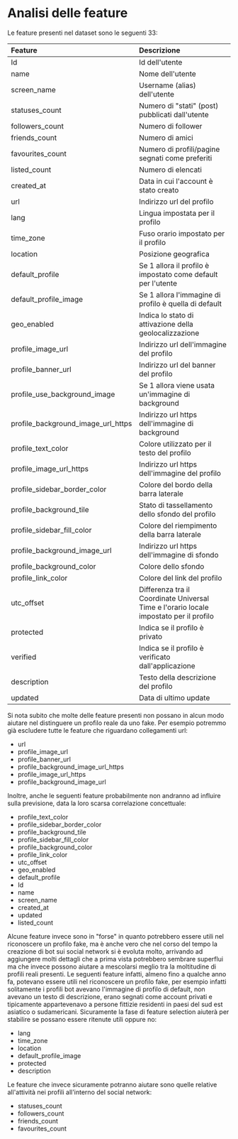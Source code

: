 # Analisi delle feature

Le feature presenti nel dataset sono le seguenti 33:

| Feature  | Descrizione  |
|:---|:---|
| Id | Id dell'utente |
| name  | Nome dell'utente | 
| screen_name  | Username (alias) dell'utente |
| statuses_count  | Numero di "stati" (post) pubblicati dall'utente |
| followers_count  | Numero di follower | 
| friends_count  | Numero di amici |
| favourites_count  | Numero di profili/pagine segnati come preferiti |
| listed_count  | Numero di elencati | 
| created_at  | Data in cui l'account è stato creato |
| url  | Indirizzo url del profilo |
| lang  | Lingua impostata per il profilo | 
| time_zone  | Fuso orario impostato per il profilo |
| location  | Posizione geografica |
| default_profile  | Se 1 allora il profilo è impostato come default per l'utente | 
| default_profile_image | Se 1 allora l'immagine di profilo è quella di default |
| geo_enabled | Indica lo stato di attivazione della geolocalizzazione |
| profile_image_url | Indirizzo url dell'immagine del profilo | 
| profile_banner_url | Indirizzo url del banner del profilo  |
| profile_use_background_image | Se 1 allora viene usata un'immagine di background |
| profile_background_image_url_https  | Indirizzo url https dell'immagine di background  | 
| profile_text_color  | Colore utilizzato per il testo del profilo  |
| profile_image_url_https | Indirizzo url https dell'immagine del profilo  |
| profile_sidebar_border_color | Colore del bordo della barra laterale  | 
| profile_background_tile | Stato di tassellamento dello sfondo del profilo |
| profile_sidebar_fill_color | Colore del riempimento della barra laterale |
| profile_background_image_url | Indirizzo url https dell'immagine di sfondo  | 
| profile_background_color | Colore dello sfondo |
| profile_link_color  | Colore del link del profilo  |
| utc_offset  | Differenza tra il Coordinate Universal Time e l'orario locale impostato per il profilo | 
| protected  | Indica se il profilo è privato  |
| verified | Indica se il profilo è verificato dall'applicazione  |
| description | Testo della descrizione del profilo | 
| updated | Data di ultimo update |

Si nota subito che molte delle feature presenti non possano in alcun modo aiutare nel distinguere un profilo reale da uno fake. Per esempio potremmo già escludere tutte le feature che riguardano collegamenti url:
- url
- profile_image_url
- profile_banner_url
- profile_background_image_url_https
- profile_image_url_https
- profile_background_image_url

Inoltre, anche le seguenti feature probabilmente non andranno ad influire sulla previsione, data la loro scarsa correlazione concettuale:
- profile_text_color
- profile_sidebar_border_color
- profile_background_tile
- profile_sidebar_fill_color
- profile_background_color
- profile_link_color
- utc_offset
- geo_enabled
- default_profile
- Id
- name
- screen_name
- created_at
- updated
- listed_count

Alcune feature invece sono in "forse" in quanto potrebbero essere utili nel riconoscere un profilo fake, ma è anche vero che nel corso del tempo la creazione di bot sui social network si è evoluta molto, arrivando ad aggiungere molti dettagli che a prima vista potrebbero sembrare superflui ma che invece possono aiutare a mescolarsi meglio tra la moltitudine di profili reali presenti. Le seguenti feature infatti, almeno fino a qualche anno fa, potevano essere utili nel riconoscere un profilo fake, per esempio infatti solitamente i profili bot avevano l'immagine di profilo di default, non avevano un testo di descrizione, erano segnati come account privati e tipicamente appartevenavo a persone fittizie residenti in paesi del sud est asiatico o sudamericani. Sicuramente la fase di feature selection aiuterà per stabilire se possano essere ritenute utili oppure no:
- lang
- time_zone
- location
- default_profile_image
- protected
- description

Le feature che invece sicuramente potranno aiutare sono quelle relative all'attività nei profili all'interno del social network:
- statuses_count
- followers_count
- friends_count
- favourites_count
